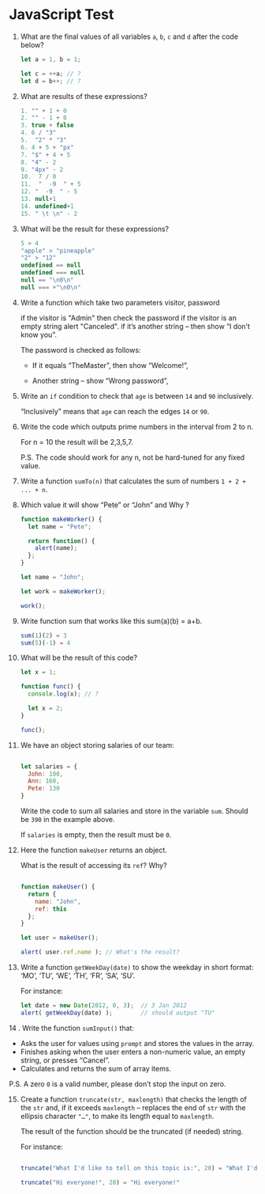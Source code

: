 # JavaScript Test



1. What are the final values of all variables `a`, `b`, `c` and `d` after the code below?

   ```javascript
   let a = 1, b = 1;
   
   let c = ++a; // ?
   let d = b++; // ?
   ```

   

2. What are results of these expressions?

   ```javascript
   1. "" + 1 + 0
   2. "" - 1 + 0
   3. true + false
   4. 6 / "3"
   5.  "2" * "3"
   6. 4 + 5 + "px"
   7. "$" + 4 + 5
   8. "4" - 2
   9. "4px" - 2
   10.  7 / 0
   11.  "  -9  " + 5
   12. "  -9  " - 5
   13. null+1
   14. undefined+1
   15. " \t \n" - 2
   ```

   

3. What will be the result for these expressions?

   ```javascript
   5 > 4
   "apple" > "pineapple"
   "2" > "12"
   undefined == null
   undefined === null
   null == "\n0\n"
   null === +"\n0\n"
   ```

   

4. Write a function which take two parameters visitor, password

   if the visitor is "Admin" then check the password if the visitor is an empty string alert "Canceled". if it’s another string – then show “I don’t know you”.

   The password is checked as follows:

   - If it equals “TheMaster”, then show “Welcome!”,

   - Another string – show “Wrong password”,

     

5. Write an `if` condition to check that `age` is between `14` and `90` inclusively.

   “Inclusively” means that `age` can reach the edges `14` or `90`.

6. Write the code which outputs prime numbers in the interval from 2 to n.

   For n = 10 the result will be 2,3,5,7.

   P.S. The code should work for any n, not be hard-tuned for any fixed value.

7. Write a function `sumTo(n)` that calculates the sum of numbers `1 + 2 + ... + n`.

8. Which value it will show “Pete” or “John”  and Why ?

   ```javascript
   function makeWorker() {
     let name = "Pete";
   
     return function() {
       alert(name);
     };
   }
   
   let name = "John";
   
   let work = makeWorker();
   
   work();
   ```

9. Write function sum that works like this sum(a)(b) = a+b.

   ```javascript
   sum(1)(2) = 3
   sum(5)(-1) = 4
   ```

10. What will be the result of this code?

    ```javascript
    let x = 1;
    
    function func() {
      console.log(x); // ?
    
      let x = 2;
    }
    
    func();
    ```

11. We have an object storing salaries of our team:

    ```javascript
    
    let salaries = {
      John: 100,
      Ann: 160,
      Pete: 130
    }
    ```

    Write the code to sum all salaries and store in the variable `sum`. Should be `390` in the example above.

    If `salaries` is empty, then the result must be `0`.

12. Here the function `makeUser` returns an object.

    What is the result of accessing its `ref`? Why?

    ```javascript
    
    function makeUser() {
      return {
        name: "John",
        ref: this
      };
    }
    
    let user = makeUser();
    
    alert( user.ref.name ); // What's the result?
    ```

13. Write a function `getWeekDay(date)` to show the weekday in short format: ‘MO’, ‘TU’, ‘WE’, ‘TH’, ‘FR’, ‘SA’, ‘SU’.

    For instance:

    ```javascript
    let date = new Date(2012, 0, 3);  // 3 Jan 2012
    alert( getWeekDay(date) );        // should output "TU"
    ```

14 . Write the function `sumInput()` that:

- Asks the user for values using `prompt` and stores the values in the array.
- Finishes asking when the user enters a non-numeric value, an empty string, or presses “Cancel”.
- Calculates and returns the sum of array items.

P.S. A zero `0` is a valid number, please don’t stop the input on zero.

15. Create a function `truncate(str, maxlength)` that checks the length of the `str` and, if it exceeds `maxlength` – replaces the end of `str` with the ellipsis character `"…"`, to make its length equal to `maxlength`.

    The result of the function should be the truncated (if needed) string.

    For instance:

    ```javascript
    
    truncate("What I'd like to tell on this topic is:", 20) = "What I'd like to te…"
    
    truncate("Hi everyone!", 20) = "Hi everyone!"
    ```

